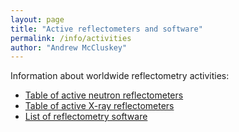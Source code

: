 ```yaml
---
layout: page
title: "Active reflectometers and software"
permalink: /info/activities
author: "Andrew McCluskey"
---
```


Information about worldwide reflectometry activities:

  * [Table of active neutron reflectometers](./reflectometers)
  * [Table of active X-ray reflectometers](./xray_reflectometers)
  * [List of reflectometry software](./software)
